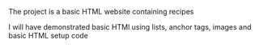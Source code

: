 The project is a basic HTML website containing recipes

I will have demonstrated basic HTMl using lists, anchor tags, images and basic HTML setup code